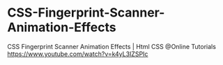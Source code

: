 # CSS-Fingerprint-Scanner-Animation-Effects


CSS Fingerprint Scanner Animation Effects | Html CSS @Online Tutorials
https://www.youtube.com/watch?v=k4yL3IZSPIc
